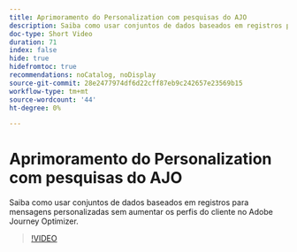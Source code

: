 ```yaml
---
title: Aprimoramento do Personalization com pesquisas do AJO
description: Saiba como usar conjuntos de dados baseados em registros para mensagens personalizadas sem aumentar os perfis do cliente no Adobe Journey Optimizer.
doc-type: Short Video
duration: 71
index: false
hide: true
hidefromtoc: true
recommendations: noCatalog, noDisplay
source-git-commit: 28e2477974df6d22cff87eb9c242657e23569b15
workflow-type: tm+mt
source-wordcount: '44'
ht-degree: 0%

---
```



# Aprimoramento do Personalization com pesquisas do AJO

Saiba como usar conjuntos de dados baseados em registros para mensagens personalizadas sem aumentar os perfis do cliente no Adobe Journey Optimizer.

<!-- 62_S522_3442522_70_enhancing-personalization-with-ajo-lookups -->
>[!VIDEO](https://video.tv.adobe.com/v/3460336/?learn=on&enablevpops=true&captions=por_br)
